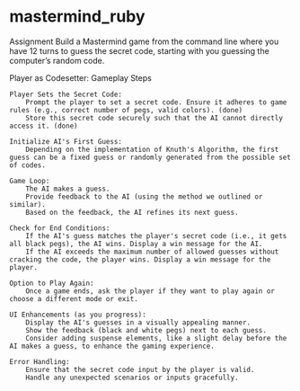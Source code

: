 # mastermind_ruby
Assignment  Build a Mastermind game from the command line where you have 12 turns to guess the secret code, starting with you guessing the computer’s random code.

Player as Codesetter: Gameplay Steps

    Player Sets the Secret Code:
        Prompt the player to set a secret code. Ensure it adheres to game rules (e.g., correct number of pegs, valid colors). (done)
        Store this secret code securely such that the AI cannot directly access it. (done)

    Initialize AI's First Guess:
        Depending on the implementation of Knuth's Algorithm, the first guess can be a fixed guess or randomly generated from the possible set of codes.

    Game Loop:
        The AI makes a guess.
        Provide feedback to the AI (using the method we outlined or similar).
        Based on the feedback, the AI refines its next guess.

    Check for End Conditions:
        If the AI's guess matches the player's secret code (i.e., it gets all black pegs), the AI wins. Display a win message for the AI.
        If the AI exceeds the maximum number of allowed guesses without cracking the code, the player wins. Display a win message for the player.

    Option to Play Again:
        Once a game ends, ask the player if they want to play again or choose a different mode or exit.

    UI Enhancements (as you progress):
        Display the AI's guesses in a visually appealing manner.
        Show the feedback (black and white pegs) next to each guess.
        Consider adding suspense elements, like a slight delay before the AI makes a guess, to enhance the gaming experience.

    Error Handling:
        Ensure that the secret code input by the player is valid.
        Handle any unexpected scenarios or inputs gracefully.